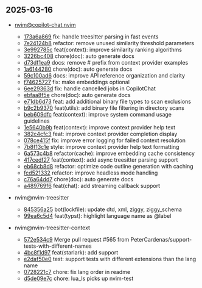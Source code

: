 ## 2025-03-16

* nvim@copilot-chat.nvim
  - [173a6a869](https://github.com/CopilotC-Nvim/CopilotChat.nvim/commit/173a6a869bd14748209c948f4a3f2e8fbb0cccee) fix: handle treesitter parsing in fast events
  - [7e24124b8](https://github.com/CopilotC-Nvim/CopilotChat.nvim/commit/7e24124b897433d28ee8114bd496d96cd3477b65) refactor: remove unused similarity threshold parameters
  - [3e992785c](https://github.com/CopilotC-Nvim/CopilotChat.nvim/commit/3e992785cba52a0038a3861ffc7b63d7e9335572) feat(context): improve similarity ranking algorithms
  - [3226bc408](https://github.com/CopilotC-Nvim/CopilotChat.nvim/commit/3226bc40816c07ba30cd4069a11aebb7fba40dab) chore(doc): auto generate docs
  - [d73df1ea9](https://github.com/CopilotC-Nvim/CopilotChat.nvim/commit/d73df1ea9f710fece167226ca4a286ab10607f65) docs: remove # prefix from context provider examples
  - [1a6144280](https://github.com/CopilotC-Nvim/CopilotChat.nvim/commit/1a61442807bc23ae64c5dd8d44d0937f8e603e42) chore(doc): auto generate docs
  - [59c100ad6](https://github.com/CopilotC-Nvim/CopilotChat.nvim/commit/59c100ad6b7a0733c0511314809a760540c14ee1) docs: improve API reference organization and clarity
  - [f74625727](https://github.com/CopilotC-Nvim/CopilotChat.nvim/commit/f74625727cb53d1f3bc5d1ff83e9b35f445c4545) fix: make embeddings optional
  - [6ee29363d](https://github.com/CopilotC-Nvim/CopilotChat.nvim/commit/6ee29363d6989de5ee688539bc46d893b1d52067) fix: handle cancelled jobs in CopilotChat
  - [ebfaa8f5e](https://github.com/CopilotC-Nvim/CopilotChat.nvim/commit/ebfaa8f5e0bc72f2e04a2338b0aa64227f94a74a) chore(doc): auto generate docs
  - [e71db6d73](https://github.com/CopilotC-Nvim/CopilotChat.nvim/commit/e71db6d734c12e7c16e198eb9b2a870fd952c955) feat: add additional binary file types to scan exclusions
  - [b9c2b9370](https://github.com/CopilotC-Nvim/CopilotChat.nvim/commit/b9c2b9370409bc8b9cfeafbbd8697a7aaf5aab0a) feat(utils): add binary file filtering in directory scans
  - [beb609dfc](https://github.com/CopilotC-Nvim/CopilotChat.nvim/commit/beb609dfcd254a2d7506973fa4ab1c89f6836cf8) feat(context): improve system command usage guidelines
  - [1e5640b9b](https://github.com/CopilotC-Nvim/CopilotChat.nvim/commit/1e5640b9b0624a8d1c550524074b4ef1151a4c3b) feat(context): improve context provider help text
  - [382c4cfc3](https://github.com/CopilotC-Nvim/CopilotChat.nvim/commit/382c4cfc39252e7a2b75ceb00abd73a4f14e7e80) feat: improve context provider completion display
  - [078ce415f](https://github.com/CopilotC-Nvim/CopilotChat.nvim/commit/078ce415fd4efb6ab0ae353ef04a50ea6018c0ae) fix: improve error logging for failed context resolution
  - [7b8f13c1e](https://github.com/CopilotC-Nvim/CopilotChat.nvim/commit/7b8f13c1e2aec4c4ee57577110e147ea3c99385c) style: improve context provider help text formatting
  - [6a573c4b8](https://github.com/CopilotC-Nvim/CopilotChat.nvim/commit/6a573c4b82ffb00076b97f02b9442256b9cb5205) refactor(cache): improve embedding cache consistency
  - [417cedf27](https://github.com/CopilotC-Nvim/CopilotChat.nvim/commit/417cedf27ea164f92c8ab7656905d4ef631e8e91) feat(context): add async treesitter parsing support
  - [eb68cb8d8](https://github.com/CopilotC-Nvim/CopilotChat.nvim/commit/eb68cb8d80d1d38626de021ed86a2a824d647357) refactor: optimize code outline generation with caching
  - [fcd521332](https://github.com/CopilotC-Nvim/CopilotChat.nvim/commit/fcd5213327557758e7cb2b1162d7e7a0615cd01c) refactor: improve headless mode handling
  - [c76a64dd7](https://github.com/CopilotC-Nvim/CopilotChat.nvim/commit/c76a64dd793fec740f0b62cc43ead8cb57b22d14) chore(doc): auto generate docs
  - [a489769f6](https://github.com/CopilotC-Nvim/CopilotChat.nvim/commit/a489769f6943f51c081126ae7f5e5bce6be4dc4e) feat(chat): add streaming callback support

* nvim@nvim-treesitter
  - [845356a25](https://github.com/nvim-treesitter/nvim-treesitter/commit/845356a256ed6ff5868da582cb62a31d762e1804) bot(lockfile): update dtd, xml, ziggy, ziggy_schema
  - [99ea6c5d4](https://github.com/nvim-treesitter/nvim-treesitter/commit/99ea6c5d4389a3278769eb6abb7b3ebefb7d9f2a) feat(typst): highlight language name as @label

* nvim@nvim-treesitter-context
  - [572e534c9](https://github.com/nvim-treesitter/nvim-treesitter-context/commit/572e534c9f881bb9bf9f388e4c87f360446c72d4) Merge pull request #565 from PeterCardenas/support-tests-with-different-names
  - [4bc8f1d97](https://github.com/nvim-treesitter/nvim-treesitter-context/commit/4bc8f1d971a4940c87fb83a154011a799d4fd733) feat(starlark): add support
  - [e2daf50e0](https://github.com/nvim-treesitter/nvim-treesitter-context/commit/e2daf50e026235623d2e8284d75f988bcbc9d018) test: support tests with different extensions than the lang name
  - [0728221c7](https://github.com/nvim-treesitter/nvim-treesitter-context/commit/0728221c7ef2361c641c325598b9a9661fc1e2cc) chore: fix lang order in readme
  - [d5de09e7c](https://github.com/nvim-treesitter/nvim-treesitter-context/commit/d5de09e7cedea0188d5c14a98e3fc85091af971c) chore: lua_ls picks up nvim-test